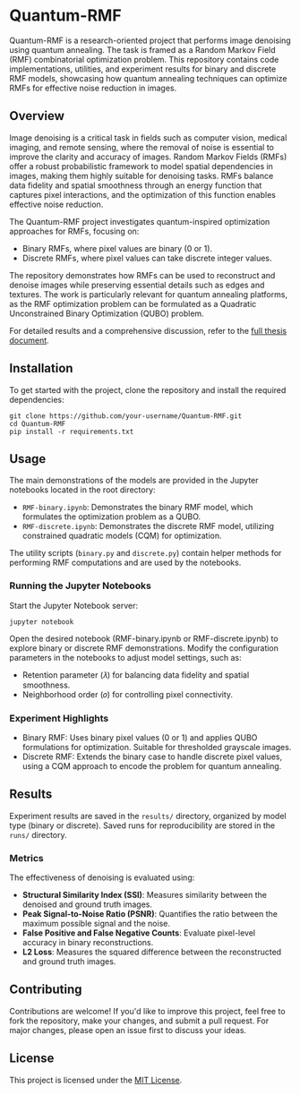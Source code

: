 # Quantum-RMF

Quantum-RMF is a research-oriented project that performs image denoising using quantum annealing. The task is framed as a Random Markov Field (RMF) combinatorial optimization problem. This repository contains code implementations, utilities, and experiment results for binary and discrete RMF models, showcasing how quantum annealing techniques can optimize RMFs for effective noise reduction in images.

## Overview

Image denoising is a critical task in fields such as computer vision, medical imaging, and remote sensing, where the removal of noise is essential to improve the clarity and accuracy of images. Random Markov Fields (RMFs) offer a robust probabilistic framework to model spatial dependencies in images, making them highly suitable for denoising tasks. RMFs balance data fidelity and spatial smoothness through an energy function that captures pixel interactions, and the optimization of this function enables effective noise reduction.

The Quantum-RMF project investigates quantum-inspired optimization approaches for RMFs, focusing on:

- Binary RMFs, where pixel values are binary (0 or 1).
- Discrete RMFs, where pixel values can take discrete integer values.

The repository demonstrates how RMFs can be used to reconstruct and denoise images while preserving essential details such as edges and textures. The work is particularly relevant for quantum annealing platforms, as the RMF optimization problem can be formulated as a Quadratic Unconstrained Binary Optimization (QUBO) problem.

For detailed results and a comprehensive discussion, refer to the [full thesis document](https://drive.google.com/file/d/1iulbGETJ4FszEk_l6DG0w3Y6OI0PTJxa/view?usp=sharing).


## Installation

To get started with the project, clone the repository and install the required dependencies:

```
git clone https://github.com/your-username/Quantum-RMF.git
cd Quantum-RMF
pip install -r requirements.txt
```

## Usage

The main demonstrations of the models are provided in the Jupyter notebooks located in the root directory:

- `RMF-binary.ipynb`: Demonstrates the binary RMF model, which formulates the optimization problem as a QUBO.
- `RMF-discrete.ipynb`: Demonstrates the discrete RMF model, utilizing constrained quadratic models (CQM) for optimization.

The utility scripts (`binary.py` and `discrete.py`) contain helper methods for performing RMF computations and are used by the notebooks.

### Running the Jupyter Notebooks

Start the Jupyter Notebook server:

```
jupyter notebook
```

Open the desired notebook (RMF-binary.ipynb or RMF-discrete.ipynb) to explore binary or discrete RMF demonstrations. Modify the configuration parameters in the notebooks to adjust model settings, such as:

- Retention parameter (𝜆) for balancing data fidelity and spatial smoothness.
- Neighborhood order (𝑜) for controlling pixel connectivity.

### Experiment Highlights
- Binary RMF: Uses binary pixel values (0 or 1) and applies QUBO formulations for optimization. Suitable for thresholded grayscale images.
- Discrete RMF: Extends the binary case to handle discrete pixel values, using a CQM approach to encode the problem for quantum annealing.

## Results

Experiment results are saved in the `results/` directory, organized by model type (binary or discrete). Saved runs for reproducibility are stored in the `runs/` directory.

### Metrics

The effectiveness of denoising is evaluated using:

- **Structural Similarity Index (SSI)**: Measures similarity between the denoised and ground truth images.
- **Peak Signal-to-Noise Ratio (PSNR)**: Quantifies the ratio between the maximum possible signal and the noise.
- **False Positive and False Negative Counts**: Evaluate pixel-level accuracy in binary reconstructions.
- **L2 Loss**: Measures the squared difference between the reconstructed and ground truth images.

## Contributing

Contributions are welcome! If you'd like to improve this project, feel free to fork the repository, make your changes, and submit a pull request. For major changes, please open an issue first to discuss your ideas.

## License

This project is licensed under the [MIT License](LICENSE).
